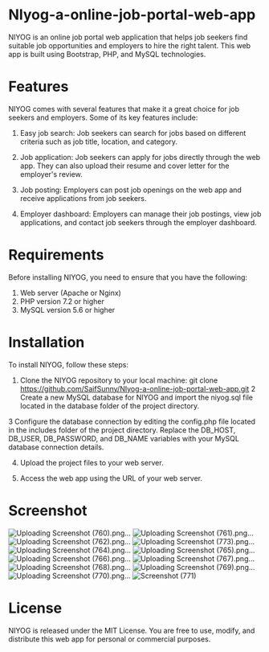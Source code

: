 
# NIyog-a-online-job-portal-web-app

NIYOG is an online job portal web application that helps job seekers find suitable job opportunities and employers to hire the right talent. This web app is built using Bootstrap, PHP, and MySQL technologies.

# Features
NIYOG comes with several features that make it a great choice for job seekers and employers. Some of its key features include:

1. Easy job search: Job seekers can search for jobs based on different criteria such as job title, location, and category.

2. Job application: Job seekers can apply for jobs directly through the web app. They can also upload their resume and cover letter for the employer's review.

3. Job posting: Employers can post job openings on the web app and receive applications from job seekers.

4. Employer dashboard: Employers can manage their job postings, view job applications, and contact job seekers through the employer dashboard.

# Requirements
Before installing NIYOG, you need to ensure that you have the following:

1. Web server (Apache or Nginx)
2. PHP version 7.2 or higher
3. MySQL version 5.6 or higher

# Installation
To install NIYOG, follow these steps:

1. Clone the NIYOG repository to your local machine: git clone https://github.com/SaifSunny/NIyog-a-online-job-portal-web-app.git
2 Create a new MySQL database for NIYOG and import the niyog.sql file located in the database folder of the project directory.

3 Configure the database connection by editing the config.php file located in the includes folder of the project directory. Replace the 
    DB_HOST, DB_USER, DB_PASSWORD, and DB_NAME 
variables with your MySQL database connection details.

4. Upload the project files to your web server.

5. Access the web app using the URL of your web server.

# Screenshot

![Uploading Screenshot (760).png…]()
![Uploading Screenshot (761).png…]()
![Uploading Screenshot (762).png…]()
![Uploading Screenshot (773).png…]()
![Uploading Screenshot (764).png…]()
![Uploading Screenshot (765).png…]()
![Uploading Screenshot (766).png…]()
![Uploading Screenshot (767).png…]()
![Uploading Screenshot (768).png…]()
![Uploading Screenshot (769).png…]()
![Uploading Screenshot (770).png…]()
![Screenshot (771)](https://github.com/SaifSunny/NIyog-a-online-job-portal-web-app/assets/72490093/7bdcd408-4bee-4f58-aad0-3d2e33108833)
# License
NIYOG is released under the MIT License. You are free to use, modify, and distribute this web app for personal or commercial purposes.
